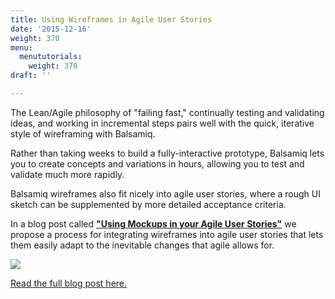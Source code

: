 ```yaml
---
title: Using Wireframes in Agile User Stories
date: '2015-12-16'
weight: 370
menu:
  menututorials:
    weight: 370
draft: ''

---
```


The Lean/Agile philosophy of "failing fast," continually testing and validating ideas, and working in incremental steps pairs well with the  quick, iterative style of wireframing with Balsamiq.

Rather than taking weeks to build a fully-interactive prototype, Balsamiq lets you to create concepts and variations in hours, allowing you to test and validate much more rapidly. 

Balsamiq wireframes also fit nicely into agile user stories, where a rough UI sketch can be supplemented by more detailed acceptance criteria.

In a blog post called [**"Using Mockups in your Agile User Stories"**](https://blog.balsamiq.com/using-mockups-in-your-agile-user-stories/) we propose a process for integrating wireframes into agile user stories that lets them easily adapt to the inevitable changes that agile allows for.


[![](https://media.balsamiq.com/img/support/tutorials/blog/userstories2.png)](https://blog.balsamiq.com/using-mockups-in-your-agile-user-stories/)

[Read the full blog post here.](https://blog.balsamiq.com/using-mockups-in-your-agile-user-stories/)
